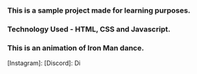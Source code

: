 ### This is a sample project made for learning purposes.
### Technology Used - HTML, CSS and Javascript.

### This is an animation of Iron Man dance.

[Instagram]:
[Discord]: Di